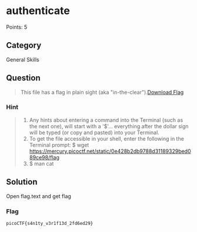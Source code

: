 # authenticate
Points: 5

## Category
General Skills

## Question
>This file has a flag in plain sight (aka "in-the-clear").[Download Flag](https://mercury.picoctf.net/static/0e428b2db9788d31189329bed089ce98/flag)  

### Hint
>1. Any hints about entering a command into the Terminal (such as the next one), will start with a '$'... everything after the dollar sign will be typed (or copy and pasted) into your Terminal.
>2. To get the file accessible in your shell, enter the following in the Terminal prompt: $ wget https://mercury.picoctf.net/static/0e428b2db9788d31189329bed089ce98/flag
>3. $ man cat

## Solution
Open flag.text and get flag


### Flag
`picoCTF{s4n1ty_v3r1f13d_2fd6ed29}`